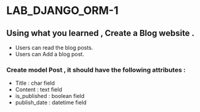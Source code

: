 # LAB_DJANGO_ORM-1

## Using what you learned , Create a Blog website .
- Users can read the blog posts.
- Users can Add a blog post. 


### Create model Post , it should have the following attributes :
- Title : char field
- Content : text field
- is_published : boolean field
- publish_date : datetime field
